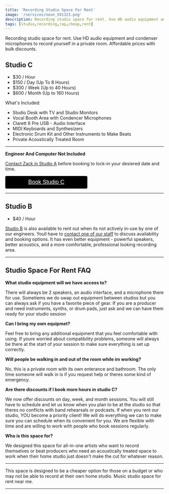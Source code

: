 ```yaml
---
title: 'Recording Studio Space For Rent'
image: '/services/noun_591323.png'
description: Recording studio space for rent. Use HD audio equipment and condenser microphones to record yourself in a private room. Affordable prices - bulk discounts
tags: [studio,recording,rap,cheap,rent]
---
```

Recording studio space for rent. Use HD audio equipment and condenser microphones to record yourself in a private room. Affordable prices with bulk discounts.

## Studio C

- $30 / Hour
- $150 / Day (Up To 8 Hours)
- $300 / Week (Up to 40 Hours)
- $600 / Month (Up to 160 Hours)

What's Included:
- Studio Desk with TV and Studio Monitors
- Vocal Booth Area with Condencer Microphones
- Clarett 8 Pre USB - Audio Interface
- MIDI Keyboards and Synthesizers
- Electronic Drum Kit and Other Instruments to Make Beats
- Private Acoustically Treated Room

- - -
**Engineer And Computer Not Included**

<a href="{{site.baseurl}}/contact/">Contact Zack in Studio A</a> before booking to lock-in your desiered date and time.

<div style="overflow: auto;">
  <a target="_blank" href="https://checkout.square.site/buy/ONTA6ABV475VPA7B4JGXLCA5?src=embed" style="
    display: inline-block;
    font-family: Helvetica, Arial, sans-serif;
    font-size: 18px;
    line-height: 38px;
    height: 40px;
    padding-left: 48px;
    padding-right: 48px;
    color: #ffffff;
    min-width: 165px;
    background-color: #000000;
    border-radius: 4px;
    text-align: center;
    box-shadow: 0 0 0 1px rgba(0,0,0,.1) inset;
  ">Book Studio C</a>
</div>

- - -

## Studio B

- $40 / Hour

<a href="/services/01-recording-studios/" target="Studio B">Studio B</a> is also available to rent out when its not actively in-use by one of our engineers. Youll have to <a href="/contact/" target="Contact us">contact one of our staff</a>  to discuss availability and booking options. It has even better equipment - powerful speakers, better acoustics, and a more comfortable, professional looking recording area.

- - -

## Studio Space For Rent FAQ

**What studio equipment will we have access to?**

There will always be 2 speakers, an audio interface, and a microphone there for use. Sometiems we do swap out equipment between studios but you can always ask if you have a favorite piece of gear. If you are a producer and need instruments, synths, or drum pads, just ask and we can have them ready for your studio session

**Can I bring my own equipmet?**

Feel free to bring any additional equipment that you feel comfortable with using. If youre worried about compatibility problems, someone will always be there at the start of your session to make sure everything is set up correctly.

**Will people be walking in and out of the room while im working?**

No, this is a private room with its own enterance and bathroom. The only time someone will walk in is if you request help or theres some kind of emergency.

**Are there discounts if I book more hours in studio C?**

We now offer discounts on day, week, and month sessions. You will still have to schedule and let us know when you plan to be at the studio so that theres no conflicts with band rehearsals or podcasts. If when you rent our studio, YOU become a priority client! We will do everything we can to make sure you can schedule when its convenient for you. We are flexible with time and are willing to work with people who book sessions regularly.

**Who is this space for?**

We designed this space for all-in-one artists who want to record themselves or beat producers who need an acoustically treated space to work when their home studio just doesn't make the cut for whatever reason. 

- - -

This space is designed to be a cheaper option for those on a budget or who may not be able to record at their own home studio. Music studio space for rent near me.

- - -
